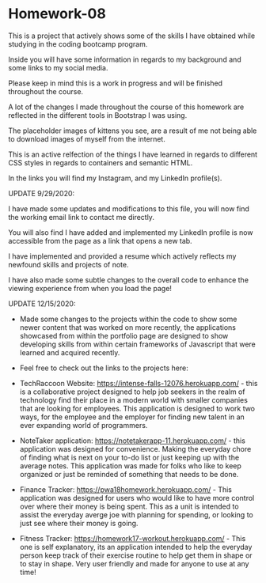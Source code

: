 # Homework-08

This is a project that actively shows some of the skills I have obtained while studying in the coding bootcamp program.


Inside you will have some information in regards to my background and some links to my social media.

Please keep in mind this is a work in progress and will be finished throughout the course.

A lot of the changes I made throughout the course of this homework are reflected in the different tools in Bootstrap I was using.

The placeholder images of kittens you see, are a result of me not being able to download images of myself from the internet.

This is an active relfection of the things I have learned in regards to different CSS styles in regards to containers and semantic HTML.

In the links you will find my Instagram, and my LinkedIn profile(s).

UPDATE 9/29/2020:

I have made some updates and modifications to this file, you will now find the working email link to contact me directly. 

You will also find I have added and implemented my LinkedIn profile is now accessible from the page as a link that opens a new tab.

I have implemented and provided a resume which actively reflects my newfound skills and projects of note.

I have also made some subtle changes to the overall code to enhance the viewing experience from when you load the page!

UPDATE 12/15/2020:

* Made some changes to the projects within the code to show some newer content that was worked on more recently, the applications showcased from within the portfolio page are designed to show developing skills from within certain frameworks of Javascript that were learned and acquired recently.

* Feel free to check out the links to the projects here:

* TechRaccoon Website: https://intense-falls-12076.herokuapp.com/ - this is a collaborative project designed to help job seekers in the realm of technology find their place in a modern world with smaller companies that are looking for employees. This application is designed to work two ways, for the employee and the employer for finding new talent in an ever expanding world of programmers.

* NoteTaker application: https://notetakerapp-11.herokuapp.com/ - this application was designed for convenience. Making the everyday chore of finding what is next on your to-do list or just keeping up with the average notes. This application was made for folks who like to keep organized or just be reminded of something that needs to be done.

* Finance Tracker: https://pwa18homework.herokuapp.com/ - This application was designed for users who would like to have more control over where their money is being spent. This as a unit is intended to assist the everyday averge joe with planning for spending, or looking to just see where their money is going.

* Fitness Tracker: https://homework17-workout.herokuapp.com/ - This one is self explanatory, its an application intended to help the everyday person keep track of their exercise routine to help get them in shape or to stay in shape. Very user friendly and made for anyone to use at any time!
